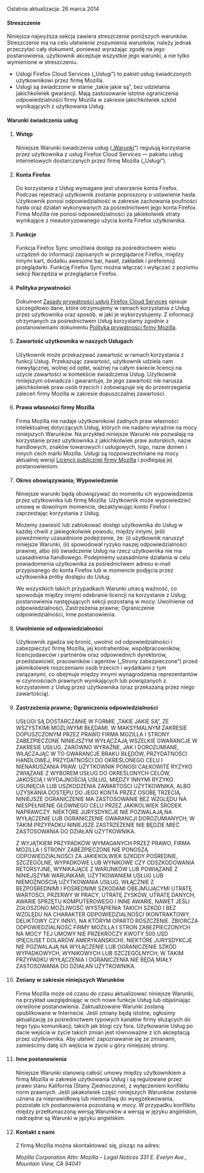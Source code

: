 Ostatnia aktualizacja: 26 marca 2014

#### Streszczenie

Niniejsza najwyższa sekcja zawiera streszczenie poniższych warunków. Streszczenie ma na celu ułatwienie zrozumienia warunków, należy jednak przeczytać cały dokument, ponieważ wyrażając zgodę na jego postanowienia, użytkownik akceptuje wszystkie jego warunki, a nie tylko wymienione w streszczeniu.

- Usługi Firefox Cloud Services („Usługi”) to pakiet usług świadczonych użytkownikowi przez firmę Mozilla. 
- Usługi są świadczone w stanie „takie jakie są”, bez udzielania jakichkolwiek gwarancji. Mają zastosowanie istotne ograniczenia odpowiedzialności firmy Mozilla w zakresie jakichkolwiek szkód wynikających z użytkowania Usług.

#### Warunki świadczenia usług

1. #### Wstęp

    Niniejsze Warunki świadczenia usług („<u>Warunki</u>”) regulują korzystanie przez użytkownika z usług Firefox Cloud Services — pakietu usług internetowych dostarczanych przez firmę Mozilla („Usługi”).

2. #### Konta Firefox

    Do korzystania z Usług wymagane jest utworzenie konta Firefox.  Podczas rejestracji użytkownik zostanie poproszony o ustawienie hasła. Użytkownik ponosi odpowiedzialność w zakresie zachowania poufności hasła oraz działań wykonywanych za pośrednictwem jego konta Firefox. Firma Mozilla nie ponosi odpowiedzialności za jakiekolwiek straty wynikające z nieautoryzowanego użycia konta Firefox użytkownika.

3. #### Funkcje

    Funkcja Firefox Sync umożliwia dostęp za pośrednictwem wielu urządzeń do informacji zapisanych w przeglądarce Firefox, między innymi kart, dodatku awesome bar, haseł, zakładek i preferencji przeglądarki. Funkcję Firefox Sync można włączać i wyłączać z poziomu sekcji Narzędzia w przeglądarce Firefox.

4. #### Polityka prywatności

    Dokument <a href="https://accounts-latest.dev.lcip.org/legal/privacy">Zasady prywatności usług Firefox Cloud Services</a> opisuje szczegółowo dane, które otrzymujemy w ramach korzystania z Usług przez użytkownika oraz sposób, w jaki je wykorzystujemy. Z informacji otrzymanych za pośrednictwem Usług korzystamy zgodnie z postanowieniami dokumentu <a href="http://www.mozilla.org/privacy/" target="_blank">Polityka prywatności firmy Mozilla</a>.

5. #### Zawartość użytkownika w naszych Usługach

    Użytkownik może przekazywać zawartość w ramach korzystania z funkcji Usług. Przekazując zawartość, użytkownik udziela nam niewyłącznej, wolnej od opłat, ważnej na całym świecie licencji na użycie zawartości w kontekście świadczenia Usług. Użytkownik niniejszym oświadcza i gwarantuje, że jego zawartość nie narusza jakichkolwiek praw osób trzecich i zobowiązuje się do przestrzegania zaleceń firmy Mozilla w zakresie dopuszczalnej zawartości.

6. #### Prawa własności firmy Mozilla

    Firma Mozilla nie nadaje użytkownikowi żadnych praw własności intelektualnej dotyczących Usług, których nie nadano wyraźnie na mocy niniejszych Warunków. Na przykład niniejsze Warunki nie pozwalają na korzystanie przez użytkownika z jakichkolwiek praw autorskich, nazw handlowych, znaków towarowych i usługowych, logo, nazw domen i innych cech marki Mozilla. Usługi są rozpowszechniane na mocy aktualnej wersji <a href="http://www.mozilla.org/MPL/" target="_blank">Licencji publicznej firmy Mozilla</a> i podlegają jej postanowieniom.

7. #### Okres obowiązywania; Wypowiedzenie

    Niniejsze warunki będą obowiązywać do momentu ich wypowiedzenia przez użytkownika lub firmę Mozilla. Użytkownik może wypowiedzieć umowę w dowolnym momencie, dezaktywując konto Firefox i zaprzestając korzystania z Usług.

    Możemy zawiesić lub zablokować dostęp użytkownika do Usług w każdej chwili z jakiegokolwiek powodu, między innymi, jeśli poweźmiemy uzasadnione podejrzenie, że: (i) użytkownik naruszył niniejsze Warunki, (ii) spowodował ryzyko naszej odpowiedzialności prawnej, albo (iii) świadczenie Usług na rzecz użytkownika nie ma uzasadnienia handlowego. Podejmiemy uzasadnione działania w celu powiadomienia użytkownika za pośrednictwem adresu e-mail przypisanego do konta Firefox lub w momencie podjęcia przez użytkownika próby dostępu do Usług.

    We wszystkich takich przypadkach Warunki utracą ważność, co spowoduje między innymi odebranie licencji na korzystanie z Usług; postanowienia następujących sekcji pozostaną w mocy: Uwolnienie od odpowiedzialności, Zastrzeżenia prawne; Ograniczenie odpowiedzialności, Inne postanowienia.

8. #### Uwolnienie od odpowiedzialności

    Użytkownik zgadza się bronić, uwolnić od odpowiedzialności i zabezpieczyć firmę Mozilla, jej kontrahentów, współpracowników, licencjodawców i partnerów oraz odpowiednich dyrektorów, przedstawicieli, pracowników i agentów („Strony zabezpieczone”) przed jakimikolwiek roszczeniami osób trzecich i wydatkami z tym związanymi, co obejmuje między innymi wynagrodzenia reprezentantów w czynnościach prawnych wynikających lub powiązanych z korzystaniem z Usług przez użytkownika (oraz przekazaną przez niego zawartością).

9. #### Zastrzeżenia prawne; Ograniczenia odpowiedzialności

    USŁUGI SĄ DOSTARCZANIE W FORMIE „TAKIE JAKIE SĄ”, ZE WSZYSTKIMI MOŻLIWYMI BŁĘDAMI. W MAKSYMALNYM ZAKRESIE DOPUSZCZONYM PRZEZ PRAWO FIRMA MOZILLA I STRONY ZABEZPIECZONE NINIEJSZYM WYŁĄCZAJĄ WSZELKIE GWARANCJE W ZAKRESIE USŁUG, ZARÓWNO WYRAŹNE, JAK I DOROZUMIANE, WŁĄCZAJĄC W TO GWARANCJE BRAKU BŁĘDÓW, PRZYDATNOŚCI HANDLOWEJ, PRZYDATNOŚCI DO OKREŚLONEGO CELU I NIENARUSZANIA PRAW. UŻYTKOWNIK PONOSI CAŁKOWITE RYZYKO ZWIĄZANE Z WYBOREM USŁUG DO OKREŚLONYCH CELÓW, JAKOŚCIĄ I WYDAJNOŚCIĄ USŁUG, MIĘDZY INNYMI RYZYKO USUNIĘCIA LUB USZKODZENIA ZAWARTOŚCI UŻYTKOWNIKA, ALBO UZYSKANIA DOSTĘPU DO JEGO KONTA PRZEZ OSOBĘ TRZECIĄ. NINIEJSZE OGRANICZENIE MA ZASTOSOWANIE BEZ WZGLĘDU NA NIESPEŁNIENIE GŁÓWNEGO CELU PRZEZ JAKIKOLWIEK ŚRODEK NAPRAWCZY. NIEKTÓRE JURYSDYKCJE NIE POZWALAJĄ NA WYŁĄCZENIE LUB OGRANICZENIE GWARANCJI DOROZUMIANYCH; W TAKIM PRZYPADKU NINIEJSZE ZASTRZEŻENIE NIE BĘDZIE MIEĆ ZASTOSOWANIA DO DZIAŁAŃ UŻYTKOWNIKA.

    Z WYJĄTKIEM PRZYPADKÓW WYMAGANYCH PRZEZ PRAWO, FIRMA MOZILLA I STRONY ZABEZPIECZONE NIE PONOSZĄ ODPOWIEDZIALNOŚCI ZA JAKIEKOLWIEK SZKODY POŚREDNIE, SZCZEGÓLNE, WYPADKOWE LUB WYNIKOWE CZY ODSZKODOWANIA RETORSYJNE, WYNIKAJĄCE Z WARUNKÓW LUB POWIĄZANE Z NINIEJSZYMI WARUNKAMI, UŻYTKOWANIEM USŁUG LUB NIEMOŻNOŚCIĄ UŻYTKOWANIA USŁUG, WŁĄCZNIE Z BEZPOŚREDNIMI I POŚREDNIMI SZKODAMI OBEJMUJĄCYMI UTRATĘ WARTOŚCI, PRZERWY W PRACY, UTRATĘ ZYSKÓW, UTRATĘ DANYCH, AWARIE SPRZĘTU KOMPUTEROWEGO I INNE AWARIE, NAWET JEŚLI ZGŁOSZONO MOŻLIWOŚĆ WYSTĄPIENIA TAKICH SZKÓD I BEZ WZGLĘDU NA CHARAKTER ODPOWIEDZIALNOŚCI (KONTRAKTOWY, DELIKTOWY CZY INNY), NA KTÓRYM OPARTO ROSZCZENIE. ZBIORCZA ODPOWIEDZIALNOŚĆ FIRMY MOZILLA I STRON ZABEZPIECZONYCH NA MOCY TEJ UMOWY NIE PRZEKROCZY KWOTY 500 USD (PIĘCIUSET DOLARÓW AMERYKAŃSKICH). NIEKTÓRE JURYSDYKCJE NIE POZWALAJĄ NA WYŁĄCZENIE LUB OGRANICZENIE SZKÓD WYPADKOWYCH, WYNIKOWYCH LUB SZCZEGÓLNYCH; W TAKIM PRZYPADKU WYŁĄCZENIA I OGRANICZENIA NIE BĘDĄ MIAŁY ZASTOSOWANIA DO DZIAŁAŃ UŻYTKOWNIKA.

10. #### Zmiany w zakresie niniejszych Warunków

    Firma Mozilla może od czasu do czasu aktualizować niniejsze Warunki, na przykład uwzględniając w nich nowe funkcje Usług lub objaśniając określone postanowienia. Zaktualizowane Warunki zostaną opublikowane w Internecie. Jeśli zmiany będą istotne, ogłosimy aktualizację za pośrednictwem typowych kanałów firmy służących do tego typu komunikacji, takich jak blogi czy fora. Użytkowanie Usług po dacie wejścia w życie takich zmian jest równoważne z ich akceptacją przez użytkownika. Aby ułatwić zapoznawanie się ze zmianami, zamieścimy datę ich wejścia w życie u góry niniejszej strony.

11. #### Inne postanowienia

    Niniejsze Warunki stanowią całość umowy między użytkownikiem a firmą Mozilla w zakresie użytkowania Usług i są regulowane przez prawo stanu Kalifornia (Stany Zjednoczone), z wyłączeniem konfliktu norm prawnych. Jeśli jakakolwiek część niniejszych Warunków zostanie uznana za nieprawidłową lub niemożliwą do wyegzekwowania, pozostałe ich postanowienia pozostaną w mocy. W przypadku konfliktu między przetłumaczoną wersją Warunków a wersją w języku angielskim, nadrzędne są Warunki w języku angielskim.

12. #### Kontakt z nami

    Z firmą Mozilla można skontaktować się, pisząc na adres:

    <address>
      Mozilla Corporation 
      Attn: Mozilla – Legal Notices 
      331 E. Evelyn Ave., 
      Mountain View, CA 94041 
    </address>
